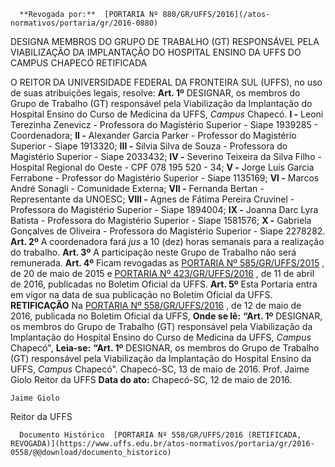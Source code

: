       **Revogada por:**  [PORTARIA Nº 880/GR/UFFS/2016](/atos-normativos/portaria/gr/2016-0880) 

   DESIGNA MEMBROS DO GRUPO DE TRABALHO (GT) RESPONSÁVEL PELA VIABILIZAÇÃO DA IMPLANTAÇÃO DO HOSPITAL ENSINO DA UFFS DO CAMPUS CHAPECÓ RETIFICADA  

 O REITOR DA UNIVERSIDADE FEDERAL DA FRONTEIRA SUL (UFFS), no uso de suas atribuições legais, resolve:   **Art. 1º** DESIGNAR, os membros do Grupo de Trabalho (GT) responsável pela Viabilização da Implantação do Hospital Ensino do Curso de Medicina da UFFS, *Campus* Chapecó. **I -** Leoni Terezinha Zenevicz - Professora do Magistério Superior - Siape 1939285 - Coordenadora; **II -** Alexander Garcia Parker - Professor do Magistério Superior - Siape 1913320; **III -** Silvia Silva de Souza - Professora do Magistério Superior - Siape 2033432; **IV -** Severino Teixeira da Silva Filho - Hospital Regional do Oeste - CPF 078 195 520 - 34; **V -** Jorge Luís Garcia Ferrabone - Professor do Magistério Superior - Siape 1135169; **VI -** Marcos André Sonagli - Comunidade Externa; **VII -** Fernanda Bertan - Representante da UNOESC; **VIII -** Agnes de Fátima Pereira Cruvinel - Professora do Magistério Superior - Siape 1894004; **IX -** Joanna Darc Lyra Batista - Professora do Magistério Superior - Siape 1581576; **X -** Gabriela Gonçalves de Oliveira - Professora do Magistério Superior - Siape 2278282.   **Art. 2º** A coordenadora fará *jus* a 10 (dez) horas semanais para a realização do trabalho.   **Art. 3º** A participação neste Grupo de Trabalho não será remunerada.   **Art. 4º** Ficam revogadas as [PORTARIA Nº 585/GR/UFFS/2015](https://www.uffs.edu.br/atos-normativos/portaria/gr/2015-0585)  , de 20 de maio de 2015 e [PORTARIA Nº 423/GR/UFFS/2016](https://www.uffs.edu.br/atos-normativos/portaria/gr/2016-0423)  , de 11 de abril de 2016, publicadas no Boletim Oficial da UFFS.   **Art. 5º** Esta Portaria entra em vigor na data de sua publicação no Boletim Oficial da UFFS.   **RETIFICAÇÃO**    Na [PORTARIA Nº 558/GR/UFFS/2016](https://www.uffs.edu.br/atos-normativos/portaria/gr/2016-0558)  , de 12 de maio de 2016, publicada no Boletim Oficial da UFFS,   **Onde se lê:**  **“Art. 1º** DESIGNAR, os membros do Grupo de Trabalho (GT) responsável pela Viabilização da Implantação do Hospital Ensino do Curso de Medicina da UFFS, *Campus* Chapecó",   **Leia-se:**  **“Art. 1º** DESIGNAR, os membros do Grupo de Trabalho (GT) responsável pela Viabilização da Implantação do Hospital Ensino da UFFS, *Campus* Chapecó". Chapecó-SC, 13 de maio de 2016. Prof. Jaime Giolo Reitor da UFFS    **Data do ato:** Chapecó-SC, 12 de maio de 2016.   
 

    Jaime Giolo   
 Reitor da UFFS 

      Documento Histórico  [PORTARIA Nº 558/GR/UFFS/2016 (RETIFICADA, REVOGADA)](https://www.uffs.edu.br/atos-normativos/portaria/gr/2016-0558/@@download/documento_historico)     
      